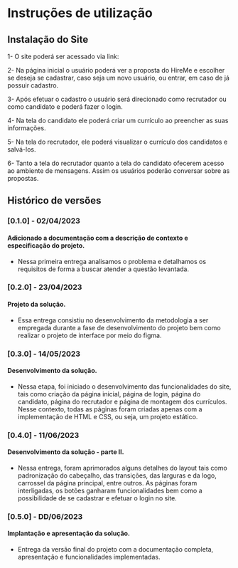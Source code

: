 # Instruções de utilização

## Instalação do Site

1- O site poderá ser acessado via link: 

2- Na página inicial o usuário poderá ver a proposta do HireMe e escolher se deseja se cadastrar, caso seja um novo usuário, ou entrar, em caso de já possuir cadastro.

3- Após efetuar o cadastro o usuário será direcionado como recrutador ou como candidato e poderá fazer o login. 

4- Na tela do candidato ele poderá criar um currículo ao preencher as suas informações.

5- Na tela do recrutador, ele poderá visualizar o currículo dos candidatos e salvá-los.

6- Tanto a tela do recrutador quanto a tela do candidato ofecerem acesso ao ambiente de mensagens. Assim os usuários poderão conversar sobre as propostas.


## Histórico de versões

### [0.1.0] - 02/04/2023
#### Adicionado a documentação com a descrição de contexto e especificação do projeto.
- Nessa primeira entrega analisamos o problema e detalhamos os requisitos de forma a buscar atender a questão levantada.

### [0.2.0] - 23/04/2023
#### Projeto da solução.
- Essa entrega consistiu no desenvolvimento da metodologia a ser empregada durante a fase de desenvolvimento do projeto bem como realizar o projeto de interface por meio do figma.

### [0.3.0] - 14/05/2023
#### Desenvolvimento da solução.
- Nessa etapa, foi iniciado o desenvolvimento das funcionalidades do site, tais como criação da página inicial, página de login, página do candidato, página do recrutador e página de montagem dos currículos. Nesse contexto, todas as páginas foram criadas apenas com a implementação de HTML e CSS, ou seja, um projeto estático.

### [0.4.0] - 11/06/2023
#### Desenvolvimento da solução - parte II.
- Nessa entrega, foram aprimorados alguns detalhes do layout tais como padronização do cabeçalho, das transições, das larguras e da logo, carrossel da página principal, entre outros. As páginas foram interligadas, os botões ganharam funcionalidades bem como a possibilidade de se cadastrar e efetuar o login no site.

### [0.5.0] - DD/06/2023
#### Implantação e apresentação da solução.
- Entrega da versão final do projeto com a documentação completa, apresentação e funcionalidades implementadas.
